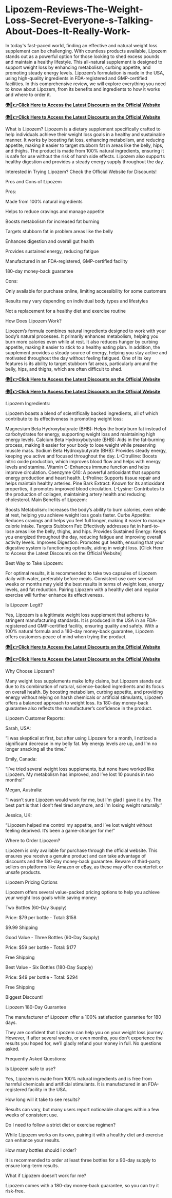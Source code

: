 # Lipozem-Reviews-The-Weight-Loss-Secret-Everyone-s-Talking-About-Does-It-Really-Work-


In today's fast-paced world, finding an effective and natural weight loss supplement can be challenging. With countless products available, 𝕃ipozem stands out as a powerful option for those looking to shed excess pounds and maintain a healthy lifestyle. This all-natural supplement is designed to support weight loss by enhancing metabolism, curbing appetite, and promoting steady energy levels. 𝕃ipozem’s formulation is made in the USA, using high-quality ingredients in FDA-registered and GMP-certified facilities. In this comprehensive review, we will explore everything you need to know about 𝕃ipozem, from its benefits and ingredients to how it works and where to order it.

**[🌍📱👉Click Here to Access the Latest Discounts on the Official Website](https://cutt.ly/KeJgmPrR)**​

**[🌍📱👉Click Here to Access the Latest Discounts on the Official Website](https://cutt.ly/KeJgmPrR)**​

What is 𝕃ipozem?
𝕃ipozem is a dietary supplement specifically crafted to help individuals achieve their weight loss goals in a healthy and sustainable manner. It works by boosting fat loss, enhancing metabolism, and reducing appetite, making it easier to target stubborn fat in areas like the belly, hips, and thighs. The product is made from 100% natural ingredients, ensuring it is safe for use without the risk of harsh side effects. 𝕃ipozem also supports healthy digestion and provides a steady energy supply throughout the day.



Interested in Trying 𝕃ipozem? Check the Official Website for Discounts!





Pros and Cons of 𝕃ipozem


Pros:



Made from 100% natural ingredients

Helps to reduce cravings and manage appetite

Boosts metabolism for increased fat burning

Targets stubborn fat in problem areas like the belly

Enhances digestion and overall gut health

Provides sustained energy, reducing fatigue

Manufactured in an FDA-registered, GMP-certified facility

180-day money-back guarantee



Cons:



Only available for purchase online, limiting accessibility for some customers

Results may vary depending on individual body types and lifestyles

Not a replacement for a healthy diet and exercise routine





How Does 𝕃ipozem Work?



𝕃ipozem’s formula combines natural ingredients designed to work with your body’s natural processes. It primarily enhances metabolism, helping you burn more calories even while at rest. It also reduces hunger by curbing appetite, making it easier to stick to a healthy eating plan. In addition, the supplement provides a steady source of energy, helping you stay active and motivated throughout the day without feeling fatigued. One of its key features is its ability to target stubborn fat areas, particularly around the belly, hips, and thighs, which are often difficult to shed.

**[🌍📱👉Click Here to Access the Latest Discounts on the Official Website](https://cutt.ly/KeJgmPrR)**​

**[🌍📱👉Click Here to Access the Latest Discounts on the Official Website](https://cutt.ly/KeJgmPrR)**​



𝕃ipozem Ingredients:



𝕃ipozem boasts a blend of scientifically backed ingredients, all of which contribute to its effectiveness in promoting weight loss:





Magnesium Beta Hydroxybutyrate (BHB): Helps the body burn fat instead of carbohydrates for energy, supporting weight loss and maintaining high energy levels.
Calcium Beta Hydroxybutyrate (BHB): Aids in the fat-burning process, making it easier for your body to lose weight while preserving muscle mass.
Sodium Beta Hydroxybutyrate (BHB): Provides steady energy, keeping you active and focused throughout the day.
L-Citrulline: Boosts nitric oxide production, which improves blood flow and helps with energy levels and stamina.
Vitamin C: Enhances immune function and helps improve circulation.
Coenzyme Q10: A powerful antioxidant that supports energy production and heart health.
L-Proline: Supports tissue repair and helps maintain healthy arteries.
Pine Bark Extract: Known for its antioxidant properties, it promotes improved blood circulation.
L-Lysine: Contributes to the production of collagen, maintaining artery health and reducing cholesterol.
Main Benefits of 𝕃ipozem:





Boosts Metabolism: Increases the body’s ability to burn calories, even while at rest, helping you achieve weight loss goals faster.
Curbs Appetite: Reduces cravings and helps you feel full longer, making it easier to manage calorie intake.
Targets Stubborn Fat: Effectively addresses fat in hard-to-lose areas like the belly, thighs, and hips.
Provides Sustained Energy: Keeps you energized throughout the day, reducing fatigue and improving overall activity levels.
Improves Digestion: Promotes gut health, ensuring that your digestive system is functioning optimally, aiding in weight loss.
[Click Here to Access the Latest Discounts on the Official Website]



Best Way to Take 𝕃ipozem:



For optimal results, it is recommended to take two capsules of 𝕃ipozem daily with water, preferably before meals. Consistent use over several weeks or months may yield the best results in terms of weight loss, energy levels, and fat reduction. Pairing 𝕃ipozem with a healthy diet and regular exercise will further enhance its effectiveness.



Is 𝕃ipozem Legit?



Yes, 𝕃ipozem is a legitimate weight loss supplement that adheres to stringent manufacturing standards. It is produced in the USA in an FDA-registered and GMP-certified facility, ensuring quality and safety. With a 100% natural formula and a 180-day money-back guarantee, 𝕃ipozem offers customers peace of mind when trying the product.











**[🌍📱👉Click Here to Access the Latest Discounts on the Official Website](https://cutt.ly/KeJgmPrR)**​

**[🌍📱👉Click Here to Access the Latest Discounts on the Official Website](https://cutt.ly/KeJgmPrR)**​





Why Choose 𝕃ipozem?



Many weight loss supplements make lofty claims, but 𝕃ipozem stands out due to its combination of natural, science-backed ingredients and its focus on overall health. By boosting metabolism, curbing appetite, and providing energy without relying on harsh chemicals or artificial stimulants, 𝕃ipozem offers a balanced approach to weight loss. Its 180-day money-back guarantee also reflects the manufacturer’s confidence in the product.



𝕃ipozem Customer Reports:


Sarah, USA:

“I was skeptical at first, but after using 𝕃ipozem for a month, I noticed a significant decrease in my belly fat. My energy levels are up, and I’m no longer snacking all the time.”

Emily, Canada:

“I’ve tried several weight loss supplements, but none have worked like 𝕃ipozem. My metabolism has improved, and I’ve lost 10 pounds in two months!”

Megan, Australia:

“I wasn’t sure 𝕃ipozem would work for me, but I’m glad I gave it a try. The best part is that I don’t feel tired anymore, and I’m losing weight naturally.”

Jessica, UK:

“𝕃ipozem helped me control my appetite, and I’ve lost weight without feeling deprived. It’s been a game-changer for me!”





Where to Order 𝕃ipozem?



𝕃ipozem is only available for purchase through the official website. This ensures you receive a genuine product and can take advantage of discounts and the 180-day money-back guarantee. Beware of third-party sellers on platforms like Amazon or eBay, as these may offer counterfeit or unsafe products.



𝕃ipozem Pricing Options

𝕃ipozem offers several value-packed pricing options to help you achieve your weight loss goals while saving money:



Two Bottles (60-Day Supply)

Price: $79 per bottle - Total: $158

$9.99 Shipping



Good Value - Three Bottles (90-Day Supply)

Price: $59 per bottle - Total: $177

Free Shipping



Best Value - Six Bottles (180-Day Supply)

Price: $49 per bottle - Total: $294

Free Shipping

Biggest Discount!



𝕃ipozem 180-Day Guarantee

The manufacturer of 𝕃ipozem offer a 100% satisfaction guarantee for 180 days.



They are confident that 𝕃ipozem can help you on your weight loss journey. However, if after several weeks, or even months, you don't experience the results you hoped for, we’ll gladly refund your money in full. No questions asked.





Frequently Asked Questions:


Is 𝕃ipozem safe to use?

Yes, 𝕃ipozem is made from 100% natural ingredients and is free from harmful chemicals and artificial stimulants. It is manufactured in an FDA-registered facility in the USA.

How long will it take to see results?

Results can vary, but many users report noticeable changes within a few weeks of consistent use.

Do I need to follow a strict diet or exercise regimen?

While 𝕃ipozem works on its own, pairing it with a healthy diet and exercise can enhance your results.

How many bottles should I order?

It is recommended to order at least three bottles for a 90-day supply to ensure long-term results.

What if 𝕃ipozem doesn’t work for me?

𝕃ipozem comes with a 180-day money-back guarantee, so you can try it risk-free.
